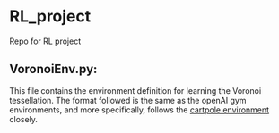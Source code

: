 # RL_project
Repo for RL project

## VoronoiEnv.py:
This file contains the environment definition for learning the Voronoi tessellation. The format followed is the same as the openAI gym environments, and more specifically, follows the [cartpole environment](https://github.com/openai/gym/blob/master/gym/envs/classic_control/cartpole.py) closely.